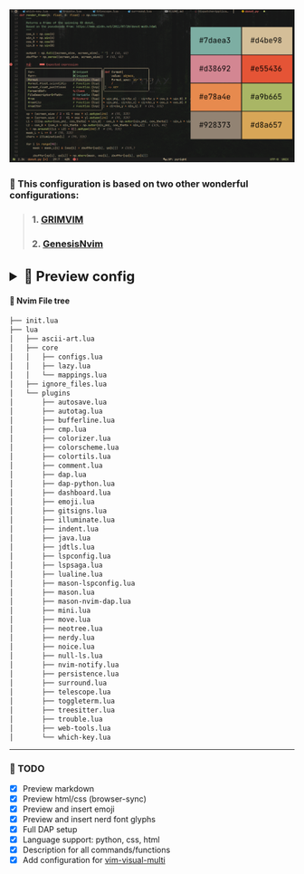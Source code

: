 ![color-palette](./screenshots/color-palette.png)
---
### 🙏 This configuration is based on two other wonderful configurations:
> ###  1. [GRIMVIM](https://github.com/bibjaw99/workstation)
> ###  2. [GenesisNvim](https://github.com/Zproger/GenesisNvim)
<br />
<details>
    <summary style="font-size: 24px;"><strong>👀 Preview config</strong></summary>
    
+   <details>
        <summary style="font-size: 1.0em; font-weight: bold;">Start page</summary>
        <img src="./screenshots/dashboard.png" alt="dashboard">
    </details>

+    <details>
        <summary style="font-size: 1.0em; font-weight: bold;">Navigation</summary>
        <img src="./screenshots/laspsaga-and-nvim-tree.png" alt="lspsaga">
        <img src="./screenshots/telescope-gc.png" alt="telescope">
        <img src="./screenshots/telescope-gs.png" alt="telescope">
        <img src="./screenshots/telescope-ff.png" alt="telescope">
        <img src="./screenshots/toggelterm.png" alt="toggelterm">
        <img src="./screenshots/todo.png" alt="toggelterm">
        <img src="./screenshots/gitsigns.png" alt="LSP">
     </details>

+   <details>
        <summary style="font-size: 1.0em; font-weight: bold;">Language Server Protocol support</summary>
        <img src="./screenshots/java.png" alt="LSP">
        <img src="./screenshots/lsp-info-python.png" alt="LSP">
        <img src="./screenshots/lsp-info-jdtls.png" alt="LSP">
     </details>

+    <details>
        <summary style="font-size: 1.0em; font-weight: bold;">Debug Adapter Protocol client support</summary>
        <img src="./screenshots/dap-demonstration.png" alt="DAP">
     </details>

+    <details>
        <summary style="font-size: 1.0em; font-weight: bold;">Preview and insert emoji/nerd font glyphs</summary>
        <img src="./screenshots/emoji.png" alt="emoji">
        <img src="./screenshots/glyphs.png" alt="emoji">
     </details>

+    <details>
        <summary style="font-size: 1.0em; font-weight: bold;">Preview markdown file</summary>
        <img src="./screenshots/markdown.png" alt="markdown">
     </details>

+    <details>
        <summary style="font-size: 1.0em; font-weight: bold;">Syncing with the browser</summary>
        <img src="./screenshots/browser-sync.png" alt="markdown">
     </details>

+    <details>
        <summary style="font-size: 1.0em; font-weight: bold;">Tools for working with colors</summary>
        <img src="./screenshots/colors.png" alt="markdown">
     </details>

</details>

#### 📁 Nvim File tree

```
├── init.lua
├── lua
│   ├── ascii-art.lua
│   ├── core
│   │   ├── configs.lua
│   │   ├── lazy.lua
│   │   └── mappings.lua
│   ├── ignore_files.lua
│   └── plugins
│       ├── autosave.lua
│       ├── autotag.lua
│       ├── bufferline.lua
│       ├── cmp.lua
│       ├── colorizer.lua
│       ├── colorscheme.lua
│       ├── colortils.lua
│       ├── comment.lua
│       ├── dap.lua
│       ├── dap-python.lua
│       ├── dashboard.lua
│       ├── emoji.lua
│       ├── gitsigns.lua
│       ├── illuminate.lua
│       ├── indent.lua
│       ├── java.lua
│       ├── jdtls.lua
│       ├── lspconfig.lua
│       ├── lspsaga.lua
│       ├── lualine.lua
│       ├── mason-lspconfig.lua
│       ├── mason.lua
│       ├── mason-nvim-dap.lua
│       ├── mini.lua
│       ├── move.lua
│       ├── neotree.lua
│       ├── nerdy.lua
│       ├── noice.lua
│       ├── null-ls.lua
│       ├── nvim-notify.lua
│       ├── persistence.lua
│       ├── surround.lua
│       ├── telescope.lua
│       ├── toggleterm.lua
│       ├── treesitter.lua
│       ├── trouble.lua
│       ├── web-tools.lua
│       └── which-key.lua
```
 ---
### 📜 TODO

- [x] Preview markdown
- [x] Preview html/css (browser-sync)
- [x] Preview and insert emoji
- [x] Preview and insert nerd font glyphs
- [x] Full DAP setup
- [x] Language support: python, css, html
- [x] Description for all commands/functions
- [x] Add configuration for [vim-visual-multi](https://github.com/mg979/vim-visual-multi)
